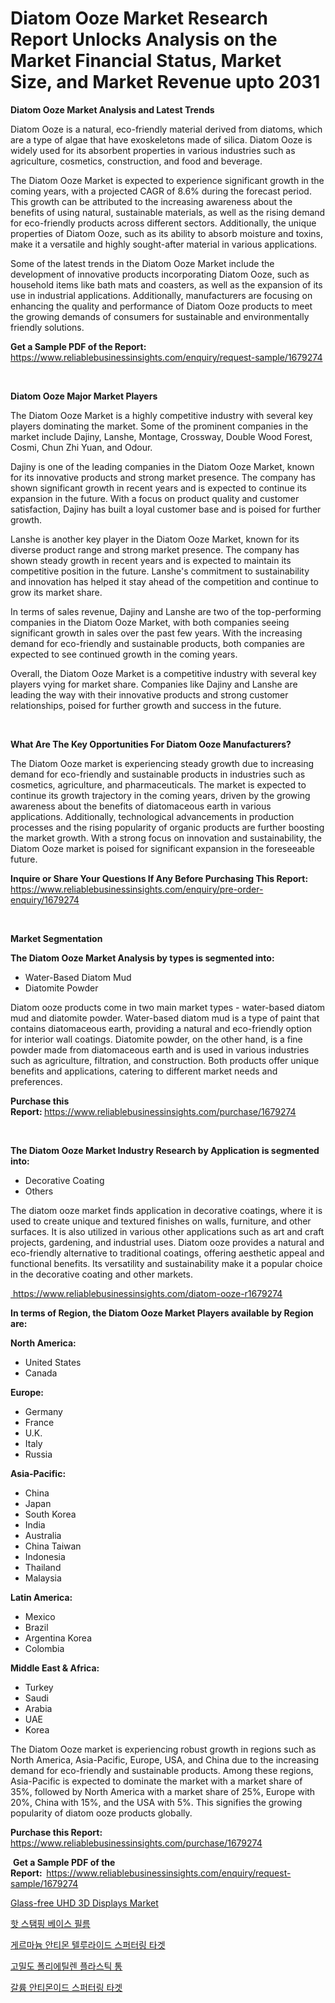 <p><h1>Diatom Ooze Market Research Report Unlocks Analysis on the Market Financial Status, Market Size, and Market Revenue upto 2031</h1></p><p><strong>Diatom Ooze Market Analysis and Latest Trends</strong></p>
<p><p>Diatom Ooze is a natural, eco-friendly material derived from diatoms, which are a type of algae that have exoskeletons made of silica. Diatom Ooze is widely used for its absorbent properties in various industries such as agriculture, cosmetics, construction, and food and beverage.</p><p>The Diatom Ooze Market is expected to experience significant growth in the coming years, with a projected CAGR of 8.6% during the forecast period. This growth can be attributed to the increasing awareness about the benefits of using natural, sustainable materials, as well as the rising demand for eco-friendly products across different sectors. Additionally, the unique properties of Diatom Ooze, such as its ability to absorb moisture and toxins, make it a versatile and highly sought-after material in various applications.</p><p>Some of the latest trends in the Diatom Ooze Market include the development of innovative products incorporating Diatom Ooze, such as household items like bath mats and coasters, as well as the expansion of its use in industrial applications. Additionally, manufacturers are focusing on enhancing the quality and performance of Diatom Ooze products to meet the growing demands of consumers for sustainable and environmentally friendly solutions.</p></p>
<p><strong>Get a Sample PDF of the Report:&nbsp;</strong> <a href="https://www.reliablebusinessinsights.com/enquiry/request-sample/1679274">https://www.reliablebusinessinsights.com/enquiry/request-sample/1679274</a></p>
<p>&nbsp;</p>
<p><strong>Diatom Ooze Major Market Players</strong></p>
<p><p>The Diatom Ooze Market is a highly competitive industry with several key players dominating the market. Some of the prominent companies in the market include Dajiny, Lanshe, Montage, Crossway, Double Wood Forest, Cosmi, Chun Zhi Yuan, and Odour.</p><p>Dajiny is one of the leading companies in the Diatom Ooze Market, known for its innovative products and strong market presence. The company has shown significant growth in recent years and is expected to continue its expansion in the future. With a focus on product quality and customer satisfaction, Dajiny has built a loyal customer base and is poised for further growth.</p><p>Lanshe is another key player in the Diatom Ooze Market, known for its diverse product range and strong market presence. The company has shown steady growth in recent years and is expected to maintain its competitive position in the future. Lanshe's commitment to sustainability and innovation has helped it stay ahead of the competition and continue to grow its market share.</p><p>In terms of sales revenue, Dajiny and Lanshe are two of the top-performing companies in the Diatom Ooze Market, with both companies seeing significant growth in sales over the past few years. With the increasing demand for eco-friendly and sustainable products, both companies are expected to see continued growth in the coming years.</p><p>Overall, the Diatom Ooze Market is a competitive industry with several key players vying for market share. Companies like Dajiny and Lanshe are leading the way with their innovative products and strong customer relationships, poised for further growth and success in the future.</p></p>
<p>&nbsp;</p>
<p><strong>What Are The Key Opportunities For Diatom Ooze Manufacturers?</strong></p>
<p><p>The Diatom Ooze market is experiencing steady growth due to increasing demand for eco-friendly and sustainable products in industries such as cosmetics, agriculture, and pharmaceuticals. The market is expected to continue its growth trajectory in the coming years, driven by the growing awareness about the benefits of diatomaceous earth in various applications. Additionally, technological advancements in production processes and the rising popularity of organic products are further boosting the market growth. With a strong focus on innovation and sustainability, the Diatom Ooze market is poised for significant expansion in the foreseeable future.</p></p>
<p><strong>Inquire or Share Your Questions If Any Before Purchasing This Report:</strong> <a href="https://www.reliablebusinessinsights.com/enquiry/pre-order-enquiry/1679274">https://www.reliablebusinessinsights.com/enquiry/pre-order-enquiry/1679274</a></p>
<p>&nbsp;</p>
<p><strong>Market Segmentation</strong></p>
<p><strong>The Diatom Ooze Market Analysis by types is segmented into:</strong></p>
<p><ul><li>Water-Based Diatom Mud</li><li>Diatomite Powder</li></ul></p>
<p><p>Diatom ooze products come in two main market types - water-based diatom mud and diatomite powder. Water-based diatom mud is a type of paint that contains diatomaceous earth, providing a natural and eco-friendly option for interior wall coatings. Diatomite powder, on the other hand, is a fine powder made from diatomaceous earth and is used in various industries such as agriculture, filtration, and construction. Both products offer unique benefits and applications, catering to different market needs and preferences.</p></p>
<p><strong>Purchase this Report:&nbsp;</strong><a href="https://www.reliablebusinessinsights.com/purchase/1679274">https://www.reliablebusinessinsights.com/purchase/1679274</a></p>
<p>&nbsp;</p>
<p><strong>The Diatom Ooze Market Industry Research by Application is segmented into:</strong></p>
<p><ul><li>Decorative Coating</li><li>Others</li></ul></p>
<p><p>The diatom ooze market finds application in decorative coatings, where it is used to create unique and textured finishes on walls, furniture, and other surfaces. It is also utilized in various other applications such as art and craft projects, gardening, and industrial uses. Diatom ooze provides a natural and eco-friendly alternative to traditional coatings, offering aesthetic appeal and functional benefits. Its versatility and sustainability make it a popular choice in the decorative coating and other markets.</p></p>
<p><a href="https://www.reliablebusinessinsights.com/diatom-ooze-r1679274">&nbsp;https://www.reliablebusinessinsights.com/diatom-ooze-r1679274</a></p>
<p><strong>In terms of Region, the Diatom Ooze Market Players available by Region are:</strong></p>
<p>
    <p> <strong> North America: </strong>
        <ul>
            <li>United States</li>
            <li>Canada</li>
        </ul>
        </p> 
    <p> <strong> Europe: </strong>
        <ul>
            <li>Germany</li>
            <li>France</li>
            <li>U.K.</li>
            <li>Italy</li>
            <li>Russia</li>
        </ul>
        </p> 
    <p> <strong> Asia-Pacific: </strong>
        <ul>
            <li>China</li>
            <li>Japan</li>
            <li>South Korea</li>
            <li>India</li>
            <li>Australia</li>
            <li>China Taiwan</li>
            <li>Indonesia</li>
            <li>Thailand</li>
            <li>Malaysia</li>
        </ul>
        </p> 
    <p> <strong> Latin America: </strong>
        <ul>
            <li>Mexico</li>
            <li>Brazil</li>
            <li>Argentina Korea</li>
            <li>Colombia</li>
        </ul>
        </p> 
    <p> <strong> Middle East & Africa: </strong>
        <ul>
            <li>Turkey</li>
            <li>Saudi</li>
            <li>Arabia</li>
            <li>UAE</li>
            <li>Korea</li>
        </ul>
    </p>
    </p>
<p><p>The Diatom Ooze market is experiencing robust growth in regions such as North America, Asia-Pacific, Europe, USA, and China due to the increasing demand for eco-friendly and sustainable products. Among these regions, Asia-Pacific is expected to dominate the market with a market share of 35%, followed by North America with a market share of 25%, Europe with 20%, China with 15%, and the USA with 5%. This signifies the growing popularity of diatom ooze products globally.</p></p>
<p><strong>Purchase this Report: </strong><a href="https://www.reliablebusinessinsights.com/purchase/1679274">https://www.reliablebusinessinsights.com/purchase/1679274</a></p>
<p>&nbsp;<strong>Get a Sample PDF of the Report:&nbsp;&nbsp;</strong><a href="https://www.reliablebusinessinsights.com/enquiry/request-sample/1679274">https://www.reliablebusinessinsights.com/enquiry/request-sample/1679274</a></p>
<p><strong></strong></p>
<p><p><a href="https://issuu.com/reportprime-2/docs/glass-free-uhd-3d-displays-market-s_b8ce696296bb3c">Glass-free UHD 3D Displays Market</a></p><p><a href="https://medium.com/@brisamorar2023/%ED%95%AB-%EC%8A%A4%ED%83%AC%ED%95%91-%EB%B2%A0%EC%9D%B4%EC%8A%A4-%ED%95%84%EB%A6%84-%EC%8B%9C%EC%9E%A5-%EC%A7%80%ED%91%9C-%ED%95%B4%EB%8F%85-%EC%8B%9C%EC%9E%A5-%EC%A0%90%EC%9C%A0%EC%9C%A8-%ED%8A%B8%EB%A0%8C%EB%93%9C-%EB%B0%8F-%EC%84%B1%EC%9E%A5-%ED%8C%A8%ED%84%B4-2635d8989b13">핫 스탬핑 베이스 필름</a></p><p><a href="https://github.com/mofijurk071/Market-Research-Report-List-1/blob/main/421121293668.md">게르마늄 안티몬 텔루라이드 스퍼터링 타겟</a></p><p><a href="https://medium.com/@ishacian.georges/%EA%B3%A0%EB%B0%80%EB%8F%84-%ED%8F%B4%EB%A6%AC%EC%97%90%ED%8B%B8%EB%A0%8C-%ED%94%8C%EB%9D%BC%EC%8A%A4%ED%8B%B1-%ED%86%B5-%EC%8B%9C%EC%9E%A5-%EA%B2%BD%EC%9F%81-%EB%B6%84%EC%84%9D-%EC%8B%9C%EC%9E%A5-%ED%8A%B8%EB%A0%8C%EB%93%9C-%EB%B0%8F-2031%EB%85%84%EA%B9%8C%EC%A7%80%EC%9D%98-%EC%98%88%EC%B8%A1-5f8d6cecf704">고밀도 폴리에틸렌 플라스틱 통</a></p><p><a href="https://github.com/alfitoms13/Market-Research-Report-List-1/blob/main/713614993667.md">갈륨 안티몬이드 스퍼터링 타겟</a></p></p>
